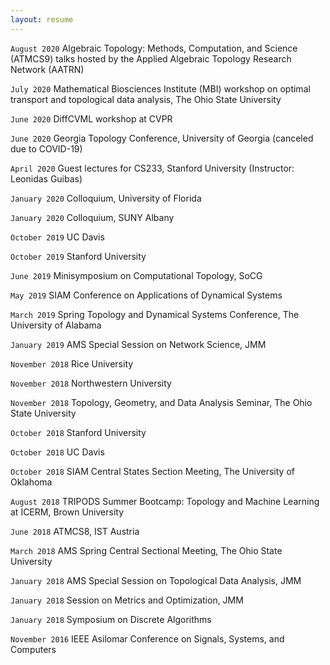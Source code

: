 ```yaml
---
layout: resume
---
```



`August 2020`
Algebraic Topology: Methods, Computation, and Science (ATMCS9) talks hosted by the Applied Algebraic Topology Research Network (AATRN)

`July 2020`
Mathematical Biosciences Institute (MBI) workshop on optimal transport and topological data analysis, The Ohio State University

`June 2020`
DiffCVML workshop at CVPR

`June 2020`
Georgia Topology Conference, University of Georgia (canceled due to COVID-19)

`April 2020`
Guest lectures for CS233, Stanford University (Instructor: Leonidas Guibas)

`January 2020`
Colloquium, University of Florida

`January 2020`
Colloquium, SUNY Albany

`October 2019`
UC Davis

`October 2019`
Stanford University 

`June 2019`
Minisymposium on Computational Topology, SoCG

`May 2019`
SIAM Conference on Applications of Dynamical Systems

`March 2019`
Spring Topology and Dynamical Systems Conference, The University of Alabama

`January 2019`
AMS Special Session on Network Science, JMM

`November 2018`
Rice University

`November 2018`
Northwestern University

`November 2018`
Topology, Geometry, and Data Analysis Seminar, The Ohio State University

`October 2018`
Stanford University

`October 2018`
UC Davis

`October 2018`
SIAM Central States Section Meeting, The University of Oklahoma 

`August 2018`
TRIPODS Summer Bootcamp: Topology and Machine Learning at ICERM, Brown University

`June 2018`
ATMCS8, IST Austria

`March 2018`
AMS Spring Central Sectional Meeting, The Ohio State University

`January 2018`
AMS Special Session on Topological Data Analysis, JMM

`January 2018`
Session on Metrics and Optimization, JMM

`January 2018`
Symposium on Discrete Algorithms

`November 2016`
IEEE Asilomar Conference on Signals, Systems, and Computers



<!-- ### Footer

Last updated: May 2013 -->


